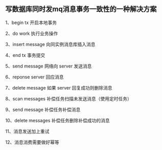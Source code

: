 ## 写数据库同时发mq消息事务一致性的一种解决方案
1、begin tx 开启本地事务

2、do work 执行业务操作

3、insert message 向同实例消息库插入消息

4、end tx 事务提交

5、send message 网络向 server 发送消息 

6、reponse server 回应消息

7、delete message 如果 server 回复成功则删除消息

8、scan messages 补偿任务扫描未发送消息（使用定时任务）

9、send message 补偿任务补偿消息

10、delete messages 补偿任务删除补偿成功的消息 

11、消息发送加上重试

12、消息消费需要做好幂等